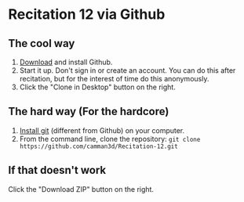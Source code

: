 # Recitation 12 via Github

## The cool way

1. [Download](https://help.github.com/articles/set-up-git) and install Github.
2. Start it up. Don't sign in or create an account. You can do this after recitation, but for the interest of time do this anonymously.
3. Click the "Clone in Desktop" button on the right.

## The hard way (For the hardcore)

1. [Install git](http://git-scm.com/downloads) (different from Github) on your computer.
2. From the command line, clone the repository: `git clone https://github.com/camman3d/Recitation-12.git`

## If that doesn't work

Click the "Download ZIP" button on the right.
